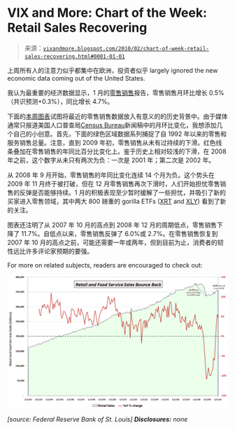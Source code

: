 <!--yml

类别：未分类

日期：2024-05-18 17:15:25

-->

# VIX and More: Chart of the Week: Retail Sales Recovering

> 来源：[`vixandmore.blogspot.com/2010/02/chart-of-week-retail-sales-recovering.html#0001-01-01`](http://vixandmore.blogspot.com/2010/02/chart-of-week-retail-sales-recovering.html#0001-01-01)

上周所有人的注意力似乎都集中在欧洲，投资者似乎 largely ignored the new economic data coming out of the United States.

我认为最重要的经济数据显示，1 月的[零售销售](http://vixandmore.blogspot.com/search/label/retail%20sales)报告，零售销售月环比增长 0.5%（共识预测+0.3%），同比增长 4.7%。

下面的[本周图表](http://vixandmore.blogspot.com/search/label/chart%20of%20the%20week)试图将最近的零售销售数据放入有意义的的历史背景中。由于媒体通常只报道美国人口普查局[Census Bureau](http://www.census.gov/cgi-bin/briefroom/BriefRm)新闻稿中的月环比变化，我想添加几个自己的小创意。首先，下面的绿色区域数据系列捕捉了自 1992 年以来的零售和服务销售总量。注意，直到 2009 年初，零售销售从未有过持续的下滑。红色线条叠加在零售销售的年同比百分比变化上。鉴于历史上相对较浅的下滑，在 2008 年之前，这个数字从未只有两次为负：一次是 2001 年；第二次是 2002 年。

从 2008 年 9 月开始，零售销售的年同比变化连续 14 个月为负。这个势头在 2009 年 11 月终于被打破，但在 12 月零售销售再次下滑时，人们开始担忧零售销售的反弹是否能够持续。1 月的积极表现至少暂时缓解了一些担忧，并吸引了新的买家进入零售领域，其中两大 800 磅重的 gorilla ETFs ([XRT](http://vixandmore.blogspot.com/search/label/XRT) and [XLY](http://vixandmore.blogspot.com/search/label/XLY)) 看到了新的关注。

图表还注明了从 2007 年 10 月的高点到 2008 年 12 月的周期低点，零售销售下降了 11.7%。自低点以来，零售销售反弹了 6.0%或 2.7%。在零售销售恢复到 2007 年 10 月的高点之前，可能还需要一年或两年，但到目前为止，消费者的韧性远比许多评论家预期的要强。

For more on related subjects, readers are encouraged to check out: [](http://vixandmore.blogspot.com/2009/06/chart-of-week-four-key-economic.html)

![](img/87381189fc65e3d14c350335c2826e32.png)

*[source: Federal Reserve Bank of St. Louis]*  ***Disclosures:*** *none*
